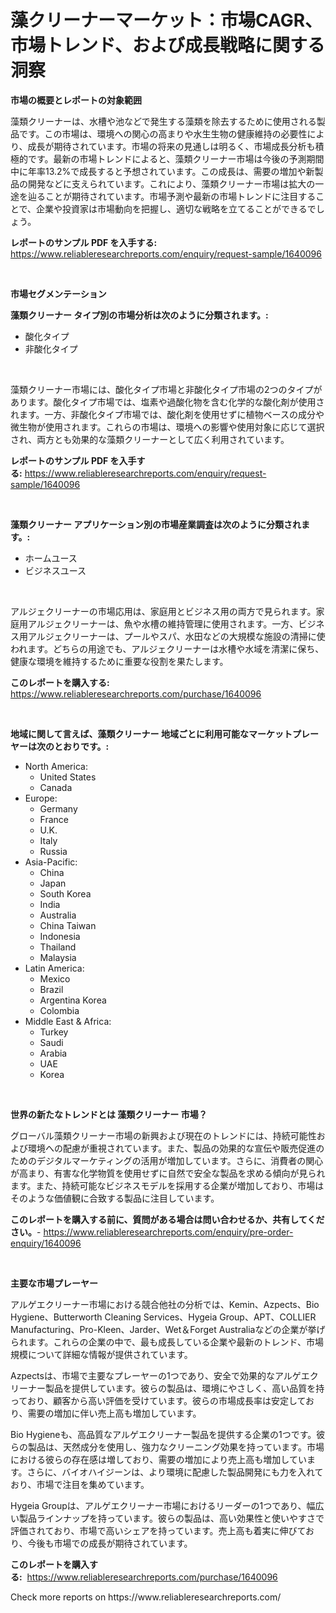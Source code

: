 <p><h1>藻クリーナーマーケット：市場CAGR、市場トレンド、および成長戦略に関する洞察</h1></p><p><strong>市場の概要とレポートの対象範囲</strong></p>
<p><p>藻類クリーナーは、水槽や池などで発生する藻類を除去するために使用される製品です。この市場は、環境への関心の高まりや水生生物の健康維持の必要性により、成長が期待されています。市場の将来の見通しは明るく、市場成長分析も積極的です。最新の市場トレンドによると、藻類クリーナー市場は今後の予測期間中に年率13.2%で成長すると予想されています。この成長は、需要の増加や新製品の開発などに支えられています。これにより、藻類クリーナー市場は拡大の一途を辿ることが期待されています。市場予測や最新の市場トレンドに注目することで、企業や投資家は市場動向を把握し、適切な戦略を立てることができるでしょう。</p></p>
<p><strong>レポートのサンプル PDF を入手する:</strong> <a href="https://www.reliableresearchreports.com/enquiry/request-sample/1640096">https://www.reliableresearchreports.com/enquiry/request-sample/1640096</a></p>
<p>&nbsp;</p>
<p><strong>市場セグメンテーション</strong></p>
<p><strong>藻類クリーナー タイプ別の市場分析は次のように分類されます。:</strong></p>
<p><ul><li>酸化タイプ</li><li>非酸化タイプ</li></ul></p>
<p>&nbsp;</p>
<p><p>藻類クリーナー市場には、酸化タイプ市場と非酸化タイプ市場の2つのタイプがあります。酸化タイプ市場では、塩素や過酸化物を含む化学的な酸化剤が使用されます。一方、非酸化タイプ市場では、酸化剤を使用せずに植物ベースの成分や微生物が使用されます。これらの市場は、環境への影響や使用対象に応じて選択され、両方とも効果的な藻類クリーナーとして広く利用されています。</p></p>
<p><strong>レポートのサンプル PDF を入手する:</strong>&nbsp;<a href="https://www.reliableresearchreports.com/enquiry/request-sample/1640096">https://www.reliableresearchreports.com/enquiry/request-sample/1640096</a></p>
<p>&nbsp;</p>
<p><strong> 藻類クリーナー アプリケーション別の市場産業調査は次のように分類されます。:</strong></p>
<p><ul><li>ホームユース</li><li>ビジネスユース</li></ul></p>
<p>&nbsp;</p>
<p><p>アルジェクリーナーの市場応用は、家庭用とビジネス用の両方で見られます。家庭用アルジェクリーナーは、魚や水槽の維持管理に使用されます。一方、ビジネス用アルジェクリーナーは、プールやスパ、水田などの大規模な施設の清掃に使われます。どちらの用途でも、アルジェクリーナーは水槽や水域を清潔に保ち、健康な環境を維持するために重要な役割を果たします。</p></p>
<p><strong>このレポートを購入する:</strong>&nbsp; <a href="https://www.reliableresearchreports.com/purchase/1640096">https://www.reliableresearchreports.com/purchase/1640096</a></p>
<p>&nbsp;</p>
<p><strong>地域に関して言えば、藻類クリーナー 地域ごとに利用可能なマーケットプレーヤーは次のとおりです。:</strong></p>
<p><ul>
    <li>
        North America:
        <ul>
            <li>United States</li>
            <li>Canada</li>
        </ul>
    </li>
    <li>
        Europe:
        <ul>
            <li>Germany</li>
            <li>France</li>
            <li>U.K.</li>
            <li>Italy</li>
            <li>Russia</li>
        </ul>
    </li>
    <li>
        Asia-Pacific:
        <ul>
            <li>China</li>
            <li>Japan</li>
            <li>South Korea</li>
            <li>India</li>
            <li>Australia</li>
            <li>China Taiwan</li>
            <li>Indonesia</li>
            <li>Thailand</li>
            <li>Malaysia</li>
        </ul>
    </li>
    <li>
        Latin America:
        <ul>
            <li>Mexico</li>
            <li>Brazil</li>
            <li>Argentina Korea</li>
            <li>Colombia</li>
        </ul>
    </li>
    <li>
        Middle East & Africa:
        <ul>
            <li>Turkey</li>
            <li>Saudi</li>
            <li>Arabia</li>
            <li>UAE</li>
            <li>Korea</li>
        </ul>
    </li>
    </ul></p>
<p>&nbsp;</p>
<p><strong>世界の新たなトレンドとは 藻類クリーナー 市場？</strong></p>
<p><p>グローバル藻類クリーナー市場の新興および現在のトレンドには、持続可能性および環境への配慮が重視されています。また、製品の効果的な宣伝や販売促進のためのデジタルマーケティングの活用が増加しています。さらに、消費者の関心が高まり、有害な化学物質を使用せずに自然で安全な製品を求める傾向が見られます。また、持続可能なビジネスモデルを採用する企業が増加しており、市場はそのような価値観に合致する製品に注目しています。</p></p>
<p><strong>このレポートを購入する前に、質問がある場合は問い合わせるか、共有してください。</strong>- <a href="https://www.reliableresearchreports.com/enquiry/pre-order-enquiry/1640096">https://www.reliableresearchreports.com/enquiry/pre-order-enquiry/1640096</a></p>
<p>&nbsp;</p>
<p><strong>主要な市場プレーヤー</strong></p>
<p><p>アルゲエクリーナー市場における競合他社の分析では、Kemin、Azpects、Bio Hygiene、Butterworth Cleaning Services、Hygeia Group、APT、COLLIER Manufacturing、Pro-Kleen、Jarder、Wet＆Forget Australiaなどの企業が挙げられます。これらの企業の中で、最も成長している企業や最新のトレンド、市場規模について詳細な情報が提供されています。</p><p>Azpectsは、市場で主要なプレーヤーの1つであり、安全で効果的なアルゲエクリーナー製品を提供しています。彼らの製品は、環境にやさしく、高い品質を持っており、顧客から高い評価を受けています。彼らの市場成長率は安定しており、需要の増加に伴い売上高も増加しています。</p><p>Bio Hygieneも、高品質なアルゲエクリーナー製品を提供する企業の1つです。彼らの製品は、天然成分を使用し、強力なクリーニング効果を持っています。市場における彼らの存在感は増しており、需要の増加により売上高も増加しています。さらに、バイオハイジーンは、より環境に配慮した製品開発にも力を入れており、市場で注目を集めています。</p><p>Hygeia Groupは、アルゲエクリーナー市場におけるリーダーの1つであり、幅広い製品ラインナップを持っています。彼らの製品は、高い効果性と使いやすさで評価されており、市場で高いシェアを持っています。売上高も着実に伸びており、今後も市場での成長が期待されています。</p></p>
<p><strong>このレポートを購入する:</strong>&nbsp;&nbsp;<a href="https://www.reliableresearchreports.com/purchase/1640096">https://www.reliableresearchreports.com/purchase/1640096</a></p>
<p>Check more reports on https://www.reliableresearchreports.com/</p>
